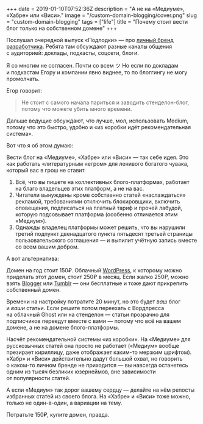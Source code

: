 +++
date = 2019-01-10T07:52:36Z
description = "А не на «Медиуме», «Хабре» или «Виси»."
image = "/custom-domain-blogging/cover.png"
slug = "custom-domain-blogging"
tags = ["life"]
title = "Почему стоит вести блог только на собственном домене"
+++

Послушал очередной выпуск «Подлодки» — про [личный бренд разработчика](http://podlodka.tilda.ws/93). Ребята там обсуждают разные каналы общения с аудиторией: доклады, подкасты, соцсети, блоги.

Я со многим не согласен. Почти со всем ツ Но если по докладам и подкастам Егору и компании явно виднее, то по блоггингу не могу промолчать.

Егор говорит:

> Не стоит с самого начала париться и заводить стенделон-блог, потому что можете убить много времени.

Дальше ведущие обсуждают, что лучше, мол, использовать Medium, потому что это быстро, удобно и «из коробки идёт рекомендательная система».

Вот что я об этом думаю:

Вести блог на «Медиуме», «Хабре» или «Виси» — так себе идея. Это как работать «литературным негром» для ленивого богатого чувака, который вас в грош не ставит.

1. Всё, что вы пишете на коллективных блого-платформах, работает на благо владельцев этих платформ, а не на вас.
2. Читатели вынуждены кроме собственно статей «наслаждаться» рекламой, требованиями отключить блокировщики, включить оповещения, подписаться на платный тариф и прочей лабудой, которую подсовывает платформа (особенно отличается этим «Медиум»).
3. Однажды владелец платформы может решить, что вы нарушили третий подпункт двенадцатого пункта пятьдесят третьей страницы пользовательского соглашения — и выпилит учётную запись вместе со всем вашим добром.

А вот альтернатива:

Домен на год стоит 150₽. Облачный [WordPress](https://ru.wordpress.com/), к которому можно приделать этот домен, стоит 250₽ в месяц. Если жалко 250₽, можно взять [Blogger](https://www.blogger.com/) или [Tumblr](https://www.tumblr.com/) — они бесплатные и тоже дают прикрепить собственный домен.

Времени на настройку потратите 20 минут, но это будет *ваш* блог и *ваши* статьи. Если решите потом переехать с Вордпресса на облачный Ghost или на стенделон — статьи прозрачно для подписчиков переедут вместе с вами — потому что всё на вашем домене, а не на домене блого-платформы.

Насчёт рекомендательной системы «из коробки». На «Медиуме» для русскозычных статей она просто не работает («Медиум» вообще презирает кириллицу, даже отображает каким-то мерзким шрифтом). «Хабр» и «Виси» действительно дадут большой охват, но говорить о каком-то личном бренде не приходится — вы навсегда останетесь одним из тысяч безликих юзернеймов, вне зависимости от популярности статей.

А если «Медиум» так дорог вашему сердцу — делайте на нём репосты избранных статей из своего блога. На «Хабре» и «Виси» тоже можно, только не один-в-один, а вариации на тему.

Потратьте 150₽, купите домен, правда.
